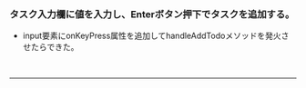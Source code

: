 ### タスク入力欄に値を入力し、Enterボタン押下でタスクを追加する。
- input要素にonKeyPress属性を追加してhandleAddTodoメソッドを発火させたらできた。

<br />

---
